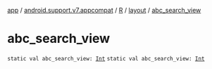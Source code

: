 [app](../../../index.md) / [android.support.v7.appcompat](../../index.md) / [R](../index.md) / [layout](index.md) / [abc_search_view](./abc_search_view.md)

# abc_search_view

`static val abc_search_view: `[`Int`](https://kotlinlang.org/api/latest/jvm/stdlib/kotlin/-int/index.html)
`static val abc_search_view: `[`Int`](https://kotlinlang.org/api/latest/jvm/stdlib/kotlin/-int/index.html)